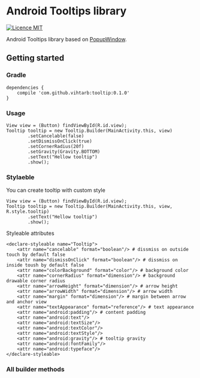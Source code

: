 # Android Tooltips library #

[![Licence MIT](https://img.shields.io/badge/licence-MIT-blue.svg)](https://bitbucket.org/ViHtarb/tooltip/src/ccb911a31d9749e3e607cdfd93c6485dcdde056d/LICENSE?at=master&fileviewer=file-view-default)

Android Tooltips library based on [PopupWindow](http://developer.android.com/intl/pt-br/reference/android/widget/PopupWindow.html).

## Getting started ##
### Gradle ###
    dependencies {
        compile 'com.github.vihtarb:tooltip:0.1.0'
    }
### Usage ###
    View view = (Button) findViewById(R.id.view);
    Tooltip tooltip = new Tooltip.Builder(MainActivity.this, view)
            .setCancelable(false)
            .setDismissOnClick(true)
            .setCornerRadius(20f)
            .setGravity(Gravity.BOTTOM)
            .setText("Hellow tooltip")
            .show();
### Stylaeble ###
You can create tooltip with custom style

    View view = (Button) findViewById(R.id.view);
    Tooltip tooltip = new Tooltip.Builder(MainActivity.this, view, R.style.tooltip)
            .setText("Hellow tooltip")
            .show();

Styleable attributes

    <declare-styleable name="Tooltip">
        <attr name="cancelable" format="boolean"/> # dissmiss on outside touch by default false
        <attr name="dismissOnClick" format="boolean"/> # dissmiss on inside toush by default false
        <attr name="colorBackground" format="color"/> # background color
        <attr name="cornerRadius" format="dimension"/> # background drawable corner radius
        <attr name="arrowHeight" format="dimension"/> # arrow height
        <attr name="arrowWidth" format="dimension"/> # arrow width
        <attr name="margin" format="dimension"/> # margin between arrow and anchor view
        <attr name="textAppearance" format="reference"/> # text appearance
        <attr name="android:padding"/> # content padding
        <attr name="android:text"/>
        <attr name="android:textSize"/>
        <attr name="android:textColor"/>
        <attr name="android:textStyle"/>
        <attr name="android:gravity"/> # tooltip gravity
        <attr name="android:fontFamily"/>
        <attr name="android:typeface"/>
    </declare-styleable>

### All builder methods ###